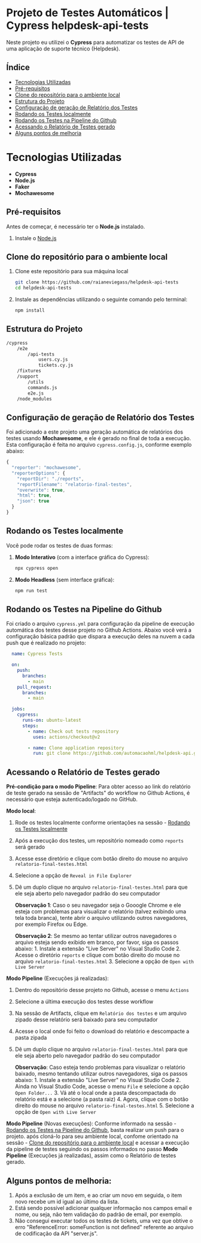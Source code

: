 # Projeto de Testes Automáticos | Cypress helpdesk-api-tests

Neste projeto eu utilizei o **Cypress** para automatizar os testes de API de uma aplicação de suporte técnico (Helpdesk).

## Índice

- [Tecnologias Utilizadas](#tecnologias-utilizadas)
- [Pré-requisitos](#pré-requisitos)
- [Clone do repositório para o ambiente local](#clone-do-repositorio-para-o-ambiente-local)
- [Estrutura do Projeto](#estrutura-do-projeto)
- [Configuração de geração de Relatório dos Testes](#configuração-de-geração-de-relatório-dos-testes)
- [Rodando os Testes localmente](#rodando-os-testes-localmente)
- [Rodando os Testes na Pipeline do Github](#rodando-os-testes-na-pipeline-do-github)
- [Acessando o Relatório de Testes gerado](#acessando-o-relatório-de-testes-gerado)
- [Alguns pontos de melhoria](#alguns-pontos-de-melhoria) 

# Tecnologias Utilizadas
  - **Cypress**
  - **Node.js**
  - **Faker**
  - **Mochawesome**

## Pré-requisitos

Antes de começar, é necessário ter o **Node.js** instalado.

1. Instale o [Node.js](https://nodejs.org/)

## Clone do repositório para o ambiente local

1. Clone este repositório para sua máquina local

   ```bash
   git clone https://github.com/raianeviegass/helpdesk-api-tests
   cd helpdesk-api-tests
   ```
2. Instale as dependências utilizando o seguinte comando pelo terminal:
   ```bash
   npm install
   ```

## Estrutura do Projeto

```bash
/cypress
    /e2e
        /api-tests
            users.cy.js
            tickets.cy.js
    /fixtures
    /support
        /utils
        commands.js
        e2e.js
    /node_modules
```
## Configuração de geração de Relatório dos Testes

Foi adicionado a este projeto uma geração automática de relatórios dos testes usando **Mochawesome**, e ele é gerado no final de toda a execução.
Esta configuração é feita no arquivo `cypress.config.js`, conforme exemplo abaixo:

```javascript
{
  "reporter": "mochawesome",
  "reporterOptions": {
    "reportDir": "./reports",
    "reportFilename": "relatorio-final-testes",
    "overwrite": true,
    "html": true,
    "json": true
  }
}
```

## Rodando os Testes localmente

Você pode rodar os testes de duas formas:

1. **Modo Interativo** (com a interface gráfica do Cypress):  
   ```bash
   npx cypress open
   ```
2. **Modo Headless** (sem interface gráfica):  
   ```bash
   npm run test
   ```

## Rodando os Testes na Pipeline do Github

Foi criado o arquivo `cypress.yml` para configuração da pipeline de execução automática dos testes desse projeto no Github Actions.
Abaixo você verá a configuração básica padrão que dispara a execução deles na nuvem a cada push que é realizado no projeto:

```yml
  name: Cypress Tests

  on:
    push:
      branches:
        - main
    pull_request:
      branches:
        - main

  jobs:
    cypress:
      runs-on: ubuntu-latest
      steps:
        - name: Check out tests repository
          uses: actions/checkout@v2

        - name: Clone application repository
          run: git clone https://github.com/automacaohml/helpdesk-api.git
```

## Acessando o Relatório de Testes gerado

  **Pré-condição para o modo Pipeline**: Para obter acesso ao link do relatório de teste gerado na sessão de "Artifacts" do workflow no Github Actions, é necessário que esteja autenticado/logado no GitHub.

 **Modo local**:  
   1. Rode os testes localmente conforme orientações na sessão - [Rodando os Testes localmente](#rodando-os-testes-localmente)   
   2. Após a execução dos testes, um repositório nomeado como `reports` será gerado
   3. Acesse esse diretório e clique com botão direito do mouse no arquivo `relatorio-final-testes.html`
   4. Selecione a opção de `Reveal in File Explorer`
   5. Dê um duplo clique no arquivo `relatorio-final-testes.html` para que ele seja aberto pelo navegador padrão do seu computador

      **Observação 1**: Caso o seu navegador seja o Gooogle Chrome e ele esteja com problemas para visualizar o relatório (talvez exibindo uma tela toda branca), tente abrir o arquivo utilizando outros navegadores, por exemplo Firefox ou Edge.

      **Observação 2**: Se mesmo ao tentar utilizar outros navegadores o arquivo esteja sendo exibido em branco, por favor, siga os passos abaixo:
          1. Instale a extensão "Live Server" no Visual Studio Code
          2. Acesse o diretório `reports` e clique com botão direito do mouse no arquivo `relatorio-final-testes.html`
          3. Selecione a opção de `Open with Live Server`

 **Modo Pipeline** (Execuções já realizadas):  
   1. Dentro do repositório desse projeto no Github, acesse o menu `Actions`
   2. Selecione a última execução dos testes desse workflow
   3. Na sessão de Artifacts, clique em `Relatório dos testes` e um arquivo zipado desse relatório será baixado para seu computador
   4. Acesse o local onde foi feito o download do relatório e descompacte a pasta zipada
   5. Dê um duplo clique no arquivo `relatorio-final-testes.html` para que ele seja aberto pelo navegador padrão do seu computador

      **Observação**: Caso esteja tendo problemas para visualizar o relatório baixado, mesmo tentando utilizar outros navegadores, siga os passos abaixo:
          1. Instale a extensão "Live Server" no Visual Studio Code
          2. Ainda no Visual Studio Code, acesse o menu `File` e selecione a opção `Open Folder...`
          3. Vá até o local onde a pasta descompactada do relatório está e a selecione (a pasta raiz) 
          4. Agora, clique com o botão direito do mouse no arquivo `relatorio-final-testes.html`
          5. Selecione a opção de `Open with Live Server`

 **Modo Pipeline** (Novas execuções):
    Conforme informado na sessão - [Rodando os Testes na Pipeline do Github](#rodando-os-testes-na-pipeline-do-github), basta realizar um push para o projeto. após cloná-lo para seu ambiente local, confome orientado na sessão - [Clone do repositório para o ambiente local](#clone-do-repositorio-para-o-ambiente-local) e acessar a execução da pipeline de testes seguindo os passos informados no passo **Modo Pipeline** (Execuções já realizadas), assim como o Relatório de testes gerado.

## Alguns pontos de melhoria:
  1. Após a exclusão de um item, e ao criar um novo em seguida, o item novo recebe um id igual ao último da lista.
  2. Está sendo possível adicionar qualquer informação nos campos email e nome, ou seja, não tem validação do padrão de email, por exemplo.
  3. Não consegui executar todos os testes de tickets, uma vez que obtive o erro "ReferenceError: someFunction is not defined" referente ao arquivo de codificação da API "server.js".
